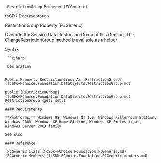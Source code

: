 ﻿     RestrictionGroup Property (FCGeneric)                                                   

fcSDK Documentation

RestrictionGroup Property (FCGeneric)

Override the Session Data Restriction Group of this Generic. The [ChangeRestrictionGroup](fcSDK~FChoice.Foundation.FCGeneric~ChangeRestrictionGroup.md) method is available as a helper.

Syntax

```vbnet
```csharp

'Declaration
 

Public Property RestrictionGroup As [RestrictionGroup](fcSDK~FChoice.Foundation.DataObjects.RestrictionGroup.md)

public [RestrictionGroup](fcSDK~FChoice.Foundation.DataObjects.RestrictionGroup.md) RestrictionGroup {get; set;}

#### Requirements

**Platforms:** Windows 98, Windows NT 4.0, Windows Millennium Edition, Windows 2000, Windows XP Home Edition, Windows XP Professional, Windows Server 2003 family

See Also

#### Reference

[FCGeneric Class](fcSDK~FChoice.Foundation.FCGeneric.md)  
[FCGeneric Members](fcSDK~FChoice.Foundation.FCGeneric_members.md)